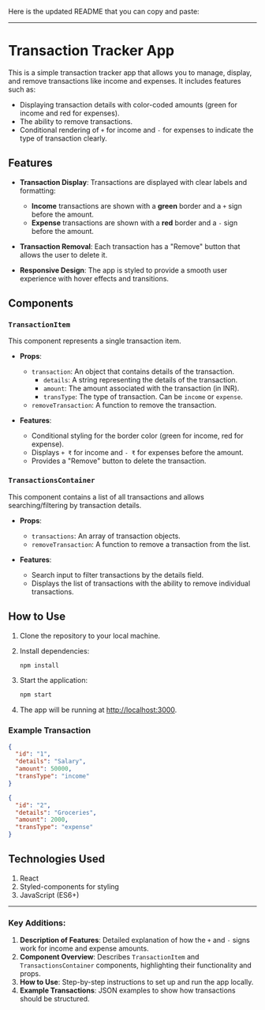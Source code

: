 Here is the updated README that you can copy and paste:

---

# Transaction Tracker App

This is a simple transaction tracker app that allows you to manage, display, and remove transactions like income and expenses. It includes features such as:

- Displaying transaction details with color-coded amounts (green for income and red for expenses).
- The ability to remove transactions.
- Conditional rendering of `+` for income and `-` for expenses to indicate the type of transaction clearly.

## Features

- **Transaction Display**: Transactions are displayed with clear labels and formatting:
  - **Income** transactions are shown with a **green** border and a `+` sign before the amount.
  - **Expense** transactions are shown with a **red** border and a `-` sign before the amount.
  
- **Transaction Removal**: Each transaction has a "Remove" button that allows the user to delete it.

- **Responsive Design**: The app is styled to provide a smooth user experience with hover effects and transitions.

## Components

### `TransactionItem`

This component represents a single transaction item.

- **Props**:
  - `transaction`: An object that contains details of the transaction.
    - `details`: A string representing the details of the transaction.
    - `amount`: The amount associated with the transaction (in INR).
    - `transType`: The type of transaction. Can be `income` or `expense`.
  - `removeTransaction`: A function to remove the transaction.

- **Features**:
  - Conditional styling for the border color (green for income, red for expense).
  - Displays `+ ₹` for income and `- ₹` for expenses before the amount.
  - Provides a "Remove" button to delete the transaction.

### `TransactionsContainer`

This component contains a list of all transactions and allows searching/filtering by transaction details.

- **Props**:
  - `transactions`: An array of transaction objects.
  - `removeTransaction`: A function to remove a transaction from the list.

- **Features**:
  - Search input to filter transactions by the details field.
  - Displays the list of transactions with the ability to remove individual transactions.

## How to Use

1. Clone the repository to your local machine.
2. Install dependencies:

   ```bash
   npm install
   ```

3. Start the application:

    ```bash
    npm start
    ```

4. The app will be running at [http://localhost:3000](http://localhost:3000).

### Example Transaction

```json
{
  "id": "1",
  "details": "Salary",
  "amount": 50000,
  "transType": "income"
}
```

```json
{
  "id": "2",
  "details": "Groceries",
  "amount": 2000,
  "transType": "expense"
}
```

## Technologies Used

1. React
2. Styled-components for styling
3. JavaScript (ES6+)

---

### Key Additions:
1. **Description of Features**: Detailed explanation of how the `+` and `-` signs work for income and expense amounts.
2. **Component Overview**: Describes `TransactionItem` and `TransactionsContainer` components, highlighting their functionality and props.
3. **How to Use**: Step-by-step instructions to set up and run the app locally.
4. **Example Transactions**: JSON examples to show how transactions should be structured.
